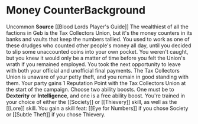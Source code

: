 ﻿---
ability: null
ability_boost: null
feat: null
id: '322'
name: Money Counter
prerequisite: null
rarity: null
skill: null
source: '[[DATABASE/source/Blood Lords Player''s Guide|Blood Lords Player''s Guide]]'
subcategory: null
trait: null
type: null

---
# Money Counter<span class="item-type">Background</span>

<span class="trait-uncommon item-trait">Uncommon</span>
**Source** [[Blood Lords Player's Guide]]
The wealthiest of all the factions in Geb is the Tax Collectors Union, but it's the money counters in its banks and vaults that keep the numbers tallied. You used to work as one of these drudges who counted other people's money all day, until you decided to slip some unaccounted coins into your own pocket. You weren't caught, but you knew it would only be a matter of time before you felt the Union's wrath if you remained employed. You took the next opportunity to leave with both your official and unofficial final payments.
 The Tax Collectors Union is unaware of your petty theft, and you remain in good standing with them. Your party gains 1 Reputation Point with the Tax Collectors Union at the start of the campaign.
Choose two ability boosts. One must be to **Dexterity** or **Intelligence**, and one is a free ability boost.
You're trained in your choice of either the [[Society]] or [[Thievery]] skill, as well as the [[Lore]] skill. You gain a skill feat: [[Eye for Numbers]] if you chose Society or [[Subtle Theft]] if you chose Thievery.